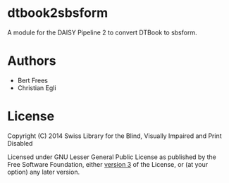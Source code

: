 # dtbook2sbsform

A module for the DAISY Pipeline 2 to convert DTBook to sbsform.

# Authors

- Bert Frees
- Christian Egli

# License

Copyright (C) 2014 Swiss Library for the Blind, Visually Impaired and Print Disabled

Licensed under GNU Lesser General Public License as published by the Free Software
Foundation, either [version 3](http://www.gnu.org/licenses/gpl-3.0.html) of the
License, or (at your option) any later version.
